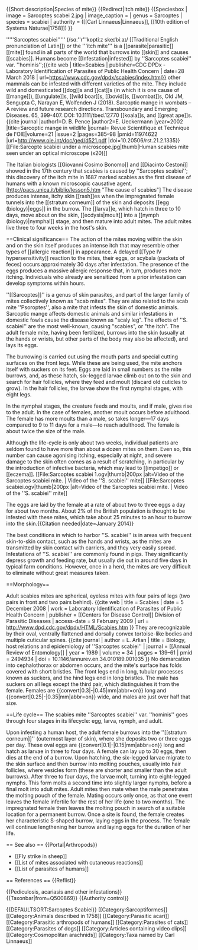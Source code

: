 {{Short description|Species of mite}}
{{Redirect|Itch mite}}
{{Speciesbox
| image = Sarcoptes scabei 2.jpg
| image_caption = 
| genus = Sarcoptes
| species = scabiei
| authority = ([[Carl Linnaeus|Linnaeus]], [[10th edition of Systema Naturae|1758]])
}}

'''''Sarcoptes scabiei''''' (/sɑː''r''ˈkɒptiːz skeɪˈbiːaɪ/ [[Traditional English pronunciation of Latin]]) or the '''itch mite''' is a [[parasite|parasitic]] [[mite]] found in all parts of the world that burrows into [[skin]] and causes [[scabies]]. Humans become [[Infestation|infested]] by ''Sarcoptes scabiei'' var. ''hominis'';<ref>{{cite web | title=Scabies | publisher=CDC DPDx - Laboratory Identification of Parasites of Public Health Concern | date=28 March 2018 | url=https://www.cdc.gov/dpdx/scabies/index.html}}</ref> other mammals can be infested with different varieties of the mite. They include wild and domesticated [[dog]]s and [[cat]]s (in which it is one cause of [[mange]]), [[ungulate]]s, [[wild boar]]s, [[bovid]]s, [[wombat]]s,<ref> Old JM, Sengupta C, Narayan E, Wolfenden J (2018). Sarcoptic mange in wombats – A review and future research directions. Transboundary and Emerging Diseases. 65, 399-407. DOI: 10.1111/tbed.12770 </ref> [[koala]]s, and [[great ape]]s.<ref>{{cite journal |author1=D. B. Pence |author2=E. Ueckermann |year=2002 |title=Sarcoptic mange in wildlife |journal=  Revue Scientifique et Technique de l'OIE|volume=21 |issue=2 |pages=385–98 |pmid=11974622 |url=http://www.oie.int/doc/ged/d521.pdf |doi=10.20506/rst.21.2.1335}}</ref>
[[File:Sarcopte scabiei under a microscope.jpg|thumb|Human scabies mite seen under an optical microscope (x20)]]

The Italian biologists [[Giovanni Cosimo Bonomo]] and [[Diacinto Cestoni]] showed in the 17th century that scabies is caused by ''Sarcoptes scabiei''; this discovery of the itch mite in 1687 marked scabies as the first disease of humans with a known microscopic causative agent.<ref>[http://pacs.unica.it/biblio/lesson5.htm "The cause of scabies"]</ref> The disease produces intense, itchy skin [[rash]]es when the impregnated female tunnels into the [[stratum corneum]] of the skin and deposits [[egg (biology)|eggs]] in the burrow. The [[larva]]e, which hatch in three to 10 days, move about on the skin, [[ecdysis|moult]] into a [[nymph (biology)|nymphal]] stage, and then mature into adult mites. The adult mites live three to four weeks in the host's skin.

==Clinical significance==
The action of the mites moving within the skin and on the skin itself produces an intense itch that may resemble other types of [[allergic reaction]] in appearance. A delayed [[Type IV hypersensitivity]] reaction to the mites, their eggs, or scybala (packets of feces) occurs approximately 30 days after infestation. The presence of the eggs produces a massive allergic response that, in turn, produces more itching. Individuals who already are sensitized from a prior infestation can develop symptoms within hours.

''[[Sarcoptes]]'' is a genus of skin parasites, and part of the larger family of mites collectively known as "scab mites". They are also related to the scab mite ''Psoroptes'', also a mite that infests the skin of domestic animals. Sarcoptic mange affects domestic animals and similar infestations in domestic fowls cause the disease known as "scaly leg". The effects of ''S. scabiei'' are the most well-known, causing "scabies", or "the itch". The adult female mite, having been fertilized, burrows into the skin (usually at the hands or wrists, but other parts of the body may also be affected), and lays its eggs.

The burrowing is carried out using the mouth parts and special cutting surfaces on the front legs. While these are being used, the mite anchors itself with suckers on its feet. Eggs are laid in small numbers as the mite burrows, and, as these hatch, six-legged larvae climb out on to the skin and search for hair follicles, where they feed and moult (discard old cuticles to grow). In the hair follicles, the larvae show the first nymphal stages, with eight legs.

In the nymphal stages, the creature feeds and moults, and if male, gives rise to the adult. In the case of females, another moult occurs before adulthood. The female has more moults than a male, so takes longer—17 days compared to 9 to 11 days for a male—to reach adulthood. The female is about twice the size of the male.

Although the life-cycle is only about two weeks, individual patients are seldom found to have more than about a dozen mites on them. Even so, this number can cause agonising itching, especially at night, and severe damage to the skin often comes as a result of scratching, in particular by the introduction of infective bacteria, which may lead to [[impetigo]] or [[eczema]].
[[File:Sarcoptes scabiei 1.ogv|thumb|200px |alt=Video of the Sarcoptes scabiei mite. | Video of the ''S. scabiei'' mite]]
[[File:Sarcoptes scabiei.ogv|thumb|200px |alt=Video of the Sarcoptes scabiei mite. | Video of the ''S. scabiei'' mite]]

The eggs are laid by the female at a rate of about two to three eggs a day for about two months. About 2% of the British population is thought to be infested with these mites, which take about 25 minutes to an hour to burrow into the skin.{{Citation needed|date=January 2014}}	

The best conditions in which to harbor ''S. scabiei'' is in areas with frequent skin-to-skin contact, such as the hands and wrists, as the mites are transmitted by skin contact with carriers, and they very easily spread. Infestations of ''S. scabiei'' are commonly found in pigs. They significantly depress growth and feeding rate, but usually die out in around five days in typical farm conditions. However, once in a herd, the mites are very difficult to eliminate without great measures taken.

==Morphology==

Adult scabies mites are spherical, eyeless mites with four pairs of legs (two pairs in front and two pairs behind).<ref name="CDC">
{{cite web
| title = Scabies
| date = 5 December 2008
| work = Laboratory Identification of Parasites of Public Health Concern
| publisher = [[Centers for Disease Control]] Division of Parasitic Diseases
| access-date = 9 February 2009
| url = http://www.dpd.cdc.gov/dpdx/HTML/Scabies.htm
}}</ref> They are recognizable by their oval, ventrally flattened and dorsally convex tortoise-like bodies and multiple cuticular spines.<ref>
{{cite journal
| author = L. Arlian
| title = Biology, host relations and epidemiology of ''Sarcoptes scabiei''
| journal = [[Annual Review of Entomology]]
| year = 1989
| volume = 34
| pages = 139–61
| pmid = 2494934
| doi = 10.1146/annurev.en.34.010189.001035
}}</ref> No demarcation into cephalothorax or abdomen occurs, and the mite's surface has folds covered with short bristles. The front legs end in long, tubular processes known as suckers, and the hind legs end in long bristles. The male has suckers on all legs except the third pair, which distinguishes it from the female. Females are {{convert|0.3|-|0.45|mm|abbr=on}} long and {{convert|0.25|-|0.35|mm|abbr=on}} wide, and males are just over half that size.<ref name="CDC"/>

==Life cycle==
The scabies mite ''Sarcoptes scabiei'' var. ''hominis'' goes through four stages in its lifecycle: egg, larva, nymph, and adult.

Upon infesting a human host, the adult female burrows into the ''[[stratum corneum]]'' (outermost layer of skin), where she deposits two or three eggs per day. These oval eggs are {{convert|0.1|-|0.15|mm|abbr=on}} long and hatch as larvae in three to four days. A female can lay up to 30 eggs, then dies at the end of a burrow. Upon hatching, the six-legged larvae migrate to the skin surface and then burrow into molting pouches, usually into hair follicles, where vesicles form (these are shorter and smaller than the adult burrows). After three to four days, the larvae molt, turning into eight-legged nymphs. This form molts a second time into slightly larger nymphs, before a final molt into adult mites. Adult mites then mate when the male penetrates the molting pouch of the female. Mating occurs only once, as that one event leaves the female infertile for the rest of her life (one to two months). The impregnated female then leaves the molting pouch in search of a suitable location for a permanent burrow. Once a site is found, the female creates her characteristic S-shaped burrow, laying eggs in the process. The female will continue lengthening her burrow and laying eggs for the duration of her life.<ref name="CDC"/>

== See also ==
{{Portal|Arthropods}}
* [[Fly strike in sheep]]
* [[List of mites associated with cutaneous reactions]]
* [[List of parasites of humans]]

== References ==
{{Reflist}}

{{Pediculosis, acariasis and other infestations}}
{{Taxonbar|from=Q500869}}
{{Authority control}}

{{DEFAULTSORT:Sarcoptes Scabiei}}
[[Category:Sarcoptiformes]]
[[Category:Animals described in 1758]]
[[Category:Parasitic acari]]
[[Category:Parasitic arthropods of humans]]
[[Category:Parasites of cats]]
[[Category:Parasites of dogs]]
[[Category:Articles containing video clips]]
[[Category:Cosmopolitan arachnids]]
[[Category:Taxa named by Carl Linnaeus]]